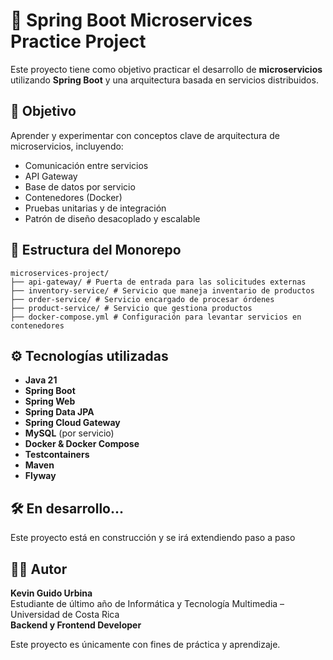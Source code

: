 # 🧪 Spring Boot Microservices Practice Project

Este proyecto tiene como objetivo practicar el desarrollo de **microservicios** utilizando **Spring Boot** y una arquitectura basada en servicios distribuidos.

## 🚀 Objetivo

Aprender y experimentar con conceptos clave de arquitectura de microservicios, incluyendo:

- Comunicación entre servicios
- API Gateway
- Base de datos por servicio
- Contenedores (Docker)
- Pruebas unitarias y de integración
- Patrón de diseño desacoplado y escalable
  

## 🧱 Estructura del Monorepo
 ``` 
microservices-project/
├── api-gateway/ # Puerta de entrada para las solicitudes externas
├── inventory-service/ # Servicio que maneja inventario de productos
├── order-service/ # Servicio encargado de procesar órdenes
├── product-service/ # Servicio que gestiona productos
├── docker-compose.yml # Configuración para levantar servicios en contenedores
 ```

## ⚙️ Tecnologías utilizadas

- **Java 21**
- **Spring Boot**
- **Spring Web**
- **Spring Data JPA**
- **Spring Cloud Gateway**
- **MySQL** (por servicio)
- **Docker & Docker Compose**
- **Testcontainers**
- **Maven**
- **Flyway**

## 🛠️ En desarrollo...

Este proyecto está en construcción y se irá extendiendo paso a paso

## 👨‍💻 Autor

**Kevin Guido Urbina**  
Estudiante de último año de Informática y Tecnología Multimedia – Universidad de Costa Rica  
**Backend y Frontend Developer**

Este proyecto es únicamente con fines de práctica y aprendizaje.
